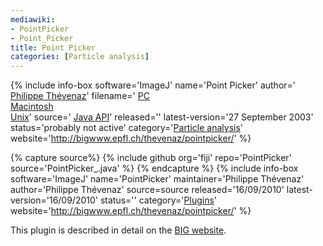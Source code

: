 ```yaml
---
mediawiki:
- PointPicker
- Point_Picker
title: Point Picker
categories: [Particle analysis]
---
```


{% include info-box software='ImageJ' name='Point Picker' author=' [Philippe Thévenaz](http://bigwww.epfl.ch/thevenaz/)' filename=' [PC](http://bigwww.epfl.ch/thevenaz/pointpicker/pointpicker.zip)  
[Macintosh](http://bigwww.epfl.ch/thevenaz/pointpicker/pointpicker.sit)  
[Unix](http://bigwww.epfl.ch/thevenaz/pointpicker/pointpicker.tar.Z)' source=' [Java API](http://bigwww.epfl.ch/thevenaz/pointpicker/api/)' released='' latest-version='27 September 2003' status='probably not active' category='[Particle analysis](/plugin-index#particle-analysis)' website='http://bigwww.epfl.ch/thevenaz/pointpicker/' %}

{% capture source%}
{% include github org='fiji' repo='PointPicker' source='PointPicker\_.java' %}
{% endcapture %}
{% include info-box software='ImageJ' name='PointPicker' maintainer='Philippe Thévenaz' author='Philippe Thévenaz' source=source released='16/09/2010' latest-version='16/09/2010' status='' category='[Plugins](/plugin-index)' website='http://bigwww.epfl.ch/thevenaz/pointpicker/' %}

This plugin is described in detail on the [BIG website](http://bigwww.epfl.ch/thevenaz/pointpicker/).
